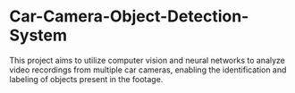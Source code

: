# Car-Camera-Object-Detection-System
This project aims to utilize computer vision and neural networks to analyze video recordings from multiple car cameras, enabling the identification and labeling of objects present in the footage.
